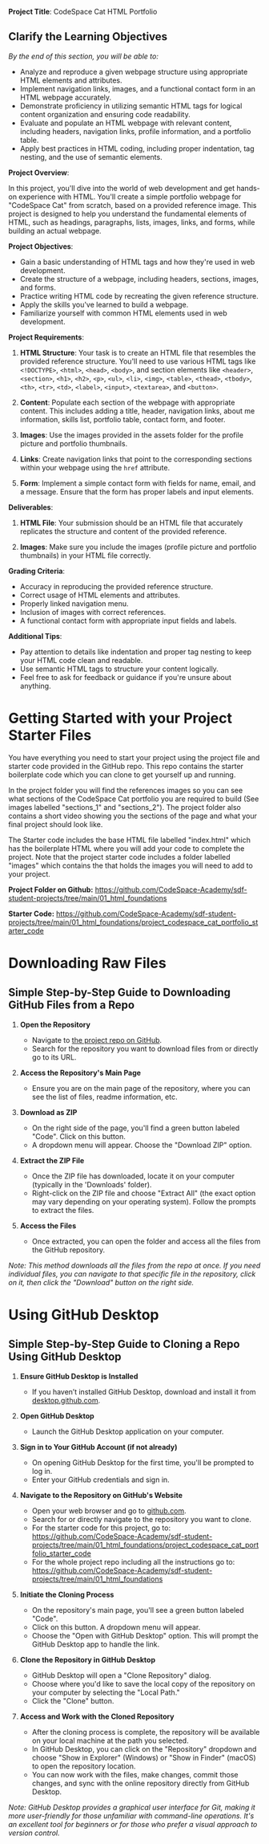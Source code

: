 **Project Title**: CodeSpace Cat HTML Portfolio

## **Clarify the Learning Objectives**  
*By the end of this section, you will be able to:*  
- Analyze and reproduce a given webpage structure using appropriate HTML elements and attributes.
- Implement navigation links, images, and a functional contact form in an HTML webpage accurately.
- Demonstrate proficiency in utilizing semantic HTML tags for logical content organization and ensuring code readability.
- Evaluate and populate an HTML webpage with relevant content, including headers, navigation links, profile information, and a portfolio table.
- Apply best practices in HTML coding, including proper indentation, tag nesting, and the use of semantic elements.

**Project Overview**:

In this project, you'll dive into the world of web development and get hands-on experience with HTML. You'll create a simple portfolio webpage for "CodeSpace Cat" from scratch, based on a provided reference image. This project is designed to help you understand the fundamental elements of HTML, such as headings, paragraphs, lists, images, links, and forms, while building an actual webpage.

**Project Objectives**:

- Gain a basic understanding of HTML tags and how they're used in web development.
- Create the structure of a webpage, including headers, sections, images, and forms.
- Practice writing HTML code by recreating the given reference structure.
- Apply the skills you've learned to build a webpage.
- Familiarize yourself with common HTML elements used in web development.

**Project Requirements**:

1. **HTML Structure**: Your task is to create an HTML file that resembles the provided reference structure. You'll need to use various HTML tags like `<!DOCTYPE>`, `<html>`, `<head>`, `<body>`, and section elements like `<header>`, `<section>`, `<h1>`, `<h2>`, `<p>`, `<ul>`, `<li>`, `<img>`, `<table>`, `<thead>`, `<tbody>`, `<th>`, `<tr>`, `<td>`, `<label>`, `<input>`, `<textarea>`, and `<button>`.

2. **Content**: Populate each section of the webpage with appropriate content. This includes adding a title, header, navigation links, about me information, skills list, portfolio table, contact form, and footer.

3. **Images**: Use the images provided in the assets folder for the profile picture and portfolio thumbnails.

4. **Links**: Create navigation links that point to the corresponding sections within your webpage using the `href` attribute.

5. **Form**: Implement a simple contact form with fields for name, email, and a message. Ensure that the form has proper labels and input elements.

**Deliverables**:

1. **HTML File**: Your submission should be an HTML file that accurately replicates the structure and content of the provided reference.

2. **Images**: Make sure you include the images (profile picture and portfolio thumbnails) in your HTML file correctly.

**Grading Criteria**:

- Accuracy in reproducing the provided reference structure.
- Correct usage of HTML elements and attributes.
- Properly linked navigation menu.
- Inclusion of images with correct references.
- A functional contact form with appropriate input fields and labels.

**Additional Tips**:

- Pay attention to details like indentation and proper tag nesting to keep your HTML code clean and readable.
- Use semantic HTML tags to structure your content logically.
- Feel free to ask for feedback or guidance if you're unsure about anything.

# Getting Started with your Project Starter Files

You have everything you need to start your project using the project file and starter code provided in the GitHub repo. This repo contains the starter boilerplate code which you can clone to get yourself up and running. 

In the project folder you will find the references images so you can see what sections of the CodeSpace Cat portfolio you are required to build (See images labelled "sections_1" and "sections_2"). The project folder also contains a short video showing you the sections of the page and what your final project should look like. 

The Starter code includes the base HTML file labelled "index.html" which has the boilerplate HTML where you will add your code to complete the project. Note that the project starter code includes a folder labelled "images" which contains the that holds the images you will need to add to your project. 

**Project Folder on Github:** https://github.com/CodeSpace-Academy/sdf-student-projects/tree/main/01_html_foundations

**Starter Code:** https://github.com/CodeSpace-Academy/sdf-student-projects/tree/main/01_html_foundations/project_codespace_cat_portfolio_starter_code

# Downloading Raw Files

## Simple Step-by-Step Guide to Downloading GitHub Files from a Repo

1. **Open the Repository**
    - Navigate to [the project repo on GitHub](https://github.com/CodeSpace-Academy/sdf-student-projects/tree/main/01_html_foundations).
    - Search for the repository you want to download files from or directly go to its URL.
  
2. **Access the Repository's Main Page**
    - Ensure you are on the main page of the repository, where you can see the list of files, readme information, etc.

3. **Download as ZIP**
    - On the right side of the page, you'll find a green button labeled "Code". Click on this button.
    - A dropdown menu will appear. Choose the "Download ZIP" option.
  
4. **Extract the ZIP File**
    - Once the ZIP file has downloaded, locate it on your computer (typically in the 'Downloads' folder).
    - Right-click on the ZIP file and choose "Extract All" (the exact option may vary depending on your operating system). Follow the prompts to extract the files.
  
5. **Access the Files**
    - Once extracted, you can open the folder and access all the files from the GitHub repository.

*Note: This method downloads all the files from the repo at once. If you need individual files, you can navigate to that specific file in the repository, click on it, then click the "Download" button on the right side.*

# Using GitHub Desktop

## Simple Step-by-Step Guide to Cloning a Repo Using GitHub Desktop

1. **Ensure GitHub Desktop is Installed**
    - If you haven’t installed GitHub Desktop, download and install it from [desktop.github.com](https://desktop.github.com/).

2. **Open GitHub Desktop**
    - Launch the GitHub Desktop application on your computer.

3. **Sign in to Your GitHub Account (if not already)**
    - On opening GitHub Desktop for the first time, you'll be prompted to log in.
    - Enter your GitHub credentials and sign in.

4. **Navigate to the Repository on GitHub's Website**
    - Open your web browser and go to [github.com](https://github.com/).
    - Search for or directly navigate to the repository you want to clone.
    - For the starter code for this project, go to: https://github.com/CodeSpace-Academy/sdf-student-projects/tree/main/01_html_foundations/project_codespace_cat_portfolio_starter_code
    - For the whole project repo including all the instructions go to: https://github.com/CodeSpace-Academy/sdf-student-projects/tree/main/01_html_foundations

5. **Initiate the Cloning Process**
    - On the repository's main page, you'll see a green button labeled "Code".
    - Click on this button. A dropdown menu will appear.
    - Choose the "Open with GitHub Desktop" option. This will prompt the GitHub Desktop app to handle the link.

6. **Clone the Repository in GitHub Desktop**
    - GitHub Desktop will open a "Clone Repository" dialog.
    - Choose where you'd like to save the local copy of the repository on your computer by selecting the "Local Path."
    - Click the "Clone" button.

7. **Access and Work with the Cloned Repository**
    - After the cloning process is complete, the repository will be available on your local machine at the path you selected.
    - In GitHub Desktop, you can click on the "Repository" dropdown and choose "Show in Explorer" (Windows) or "Show in Finder" (macOS) to open the repository location.
    - You can now work with the files, make changes, commit those changes, and sync with the online repository directly from GitHub Desktop.

*Note: GitHub Desktop provides a graphical user interface for Git, making it more user-friendly for those unfamiliar with command-line operations. It's an excellent tool for beginners or for those who prefer a visual approach to version control.*